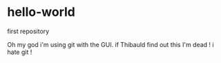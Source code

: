 # hello-world
first repository

Oh my god i'm using git with the GUI. if Thibauld find out this I'm dead !
i hate git !
